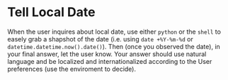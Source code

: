 # Tell Local Date

When the user inquires about local date, use either `python` or the `shell` to easely grab a shapshot of the date (i.e. using `date +%Y-%m-%d` or `datetime.datetime.now().date()`). Then (once you observed the date), in your final answer, let the user know. Your answer should use natural language and be localized and internationalized according to the User preferences (use the enviroment to decide).
